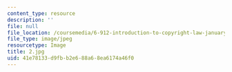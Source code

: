 ```yaml
---
content_type: resource
description: ''
file: null
file_location: /coursemedia/6-912-introduction-to-copyright-law-january-iap-2006/41e78133d9fbb2e688a68ea6174a46f0_2.jpg
file_type: image/jpeg
resourcetype: Image
title: 2.jpg
uid: 41e78133-d9fb-b2e6-88a6-8ea6174a46f0
---
```

